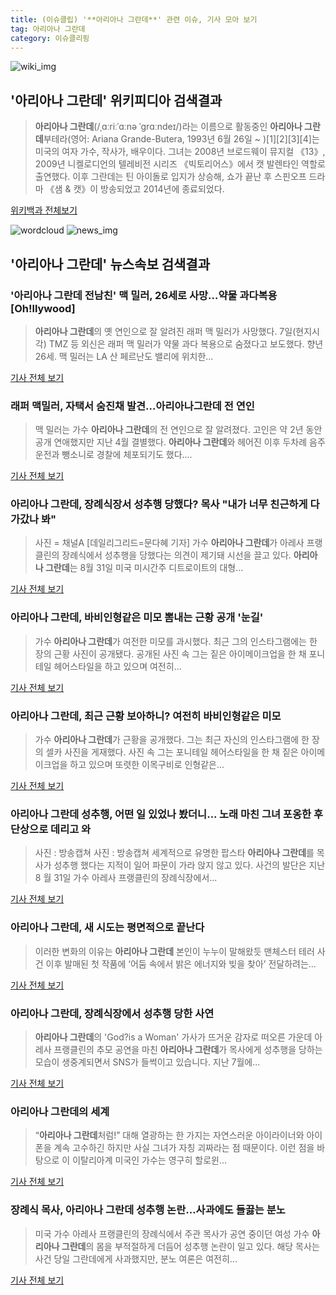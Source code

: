 ```yaml
---
title: (이슈클립) '**아리아나 그란데**' 관련 이슈, 기사 모아 보기
tag: 아리아나 그란데
category: 이슈클리핑
---
```

![wiki_img](https://user-images.githubusercontent.com/42597476/44503234-41136a80-a6d0-11e8-9071-6fc6418eafe4.png)
## **'**아리아나 그란데**'** 위키피디아 검색결과
>**아리아나 그란데**(/ˌɑːriːˈɑːnə ˈɡrɑːndeɪ/)라는 이름으로 활동중인 **아리아나 그란데**부테라(영어: Ariana Grande-Butera, 1993년 6월 26일 ~ )[1][2][3][4]는 미국의 여자 가수, 작사가, 배우이다. 그녀는 2008년 브로드웨이 뮤지컬 《13》, 2009년 니켈로디언의 텔레비전 시리즈 《빅토리어스》에서 캣 발렌타인 역할로 출연했다. 이후 그란데는 틴 아이돌로 입지가 상승해, 쇼가 끝난 후 스핀오프 드라마 《샘 & 캣》이 방송되었고 2014년에 종료되었다.

<a href="https://ko.wikipedia.org/wiki/아리아나 그란데" target="_blank">위키백과 전체보기</a>

![wordcloud](https://s3.ap-northeast-2.amazonaws.com/lyrics101-wordcloud/2018-09-08-1536369910.png)
![news_img](https://user-images.githubusercontent.com/42597476/44507050-1206f400-a6e4-11e8-8d98-7ffbfebb353f.png)
## **'**아리아나 그란데**'** 뉴스속보 검색결과
### '**아리아나 그란데** 전남친' 맥 밀러, 26세로 사망…약물 과다복용 [Oh!llywood]

>**아리아나 그란데**의 옛 연인으로 잘 알려진 래퍼 맥 밀러가 사망했다.   7일(현지시각) TMZ 등 외신은 래퍼 맥 밀러가 약물 과다 복용으로 숨졌다고 보도했다. 향년 26세.  맥 밀러는 LA 산 페르난도 밸리에 위치한...

<a href="http://www.osen.co.kr/article/G1110984906" target="_blank">기사 전체 보기</a>

### 래퍼 맥밀러, 자택서 숨진채 발견…아리아나그란데 전 연인

>맥 밀러는 가수 **아리아나 그란데**의 전 연인으로 잘 알려졌다. 고인은 약 2년 동안 공개 연애했지만 지난 4월 결별했다. **아리아나 그란데**와 헤어진 이후 두차례 음주운전과 뺑소니로 경찰에 체포되기도 했다....

<a href="http://joynews.inews24.com/php/news_view.php?g_menu=700100&g_serial=1124264&rrf=nv" target="_blank">기사 전체 보기</a>

### **아리아나 그란데**, 장례식장서 성추행 당했다? 목사 "내가 너무 친근하게 다가갔나 봐"

>사진 = 채널A [데일리그리드=문다혜 기자] 가수 **아리아나 그란데**가 아레사 프랭클린의 장례식에서 성추행을 당했다는 의견이 제기돼 시선을 끌고 있다. **아리아나 그란데**는 8월 31일 미국 미시간주 디트로이트의 대형...

<a href="http://www.dailygrid.net/news/articleView.html?idxno=93457" target="_blank">기사 전체 보기</a>

### **아리아나 그란데**, 바비인형같은 미모 뽐내는 근황 공개 '눈길'

>가수 **아리아나 그란데**가 여전한 미모를 과시했다. 최근 그의 인스타그램에는 한 장의 근황 사진이 공개됐다. 공개된 사진 속 그는 짙은 아이메이크업을 한 채 포니테일 헤어스타일을 하고 있으며 여전히...

<a href="http://daily.hankooki.com/lpage/entv/201809/dh20180908100557139020.htm" target="_blank">기사 전체 보기</a>

### **아리아나 그란데**, 최근 근황 보아하니? 여전히 바비인형같은 미모

>가수 **아리아나 그란데**가 근황을 공개했다. 그는 최근 자신의 인스타그램에 한 장의 셀카 사진을 게재했다. 사진 속 그는 포니테일 헤어스타일을 한 채 짙은 아이메이크업을 하고 있으며 또렷한 이목구비로 인형같은...

<a href="http://www.whitepaper.co.kr/news/articleView.html?idxno=114689" target="_blank">기사 전체 보기</a>

### **아리아나 그란데** 성추행, 어떤 일 있었나 봤더니... 노래 마친 그녀 포옹한 후 단상으로 데리고 와

>사진 : 방송캡쳐 사진 : 방송캡쳐 세계적으로 유명한 팝스타 **아리아나 그란데**를 목사가 성추행 했다는 지적이 일어 파문이 가라 앉지 않고 있다.   사건의 발단은 지난 8 월 31일 가수 아레사 프랭클린의 장례식장에서...

<a href="http://www.mediajeju.com/news/articleView.html?idxno=309343" target="_blank">기사 전체 보기</a>

### **아리아나 그란데**, 새 시도는 평면적으로 끝난다

>이러한 변화의 이유는 **아리아나 그란데** 본인이 누누이 말해왔듯 맨체스터 테러 사건 이후 발매된 첫 작품에 ‘어둠 속에서 밝은 에너지와 빚을 찾아’ 전달하려는...

<a href="http://ch.yes24.com/Article/View/36938" target="_blank">기사 전체 보기</a>

### **아리아나 그란데**, 장례식장에서 성추행 당한 사연

>**아리아나 그란데**의 'God?is a Woman' 가사가 뜨거운 감자로 떠오른 가운데 아레사 프랭클린의 추모 공연을 마친 **아리아나 그란데**가 목사에게 성추행을 당하는 모습이 생중계되면서 SNS가 들썩이고 있습니다. 지난 7월에...

<a href="http://www.vogue.co.kr/?p=166011&_C_=11" target="_blank">기사 전체 보기</a>

### **아리아나 그란데**의 세계

>“**아리아나 그란데**처럼!” 대해 열광하는 한 가지는 자연스러운 아이라이너와 아이폰을 계속 고수하긴 하지만 사실 그녀가 자칭 괴짜라는 점 때문이다. 이런 점을 바탕으로 이 이탈리아계 미국인 가수는 영구히 할로윈...

<a href="http://www.vogue.co.kr/?p=166199&_C_=11" target="_blank">기사 전체 보기</a>

### 장례식 목사, **아리아나 그란데** 성추행 논란…사과에도 들끓는 분노

>미국 가수 아레사 프랭클린의 장례식에서 주관 목사가 공연 중이던 여성 가수 **아리아나 그란데**의 몸을 부적절하게 더듬어 성추행 논란이 일고 있다. 해당 목사는 사건 당일 그란데에게 사과했지만, 분노 여론은 여전히...

<a href="http://news.chosun.com/site/data/html_dir/2018/09/03/2018090302148.html?utm_source=naver&utm_medium=original&utm_campaign=news" target="_blank">기사 전체 보기</a>


